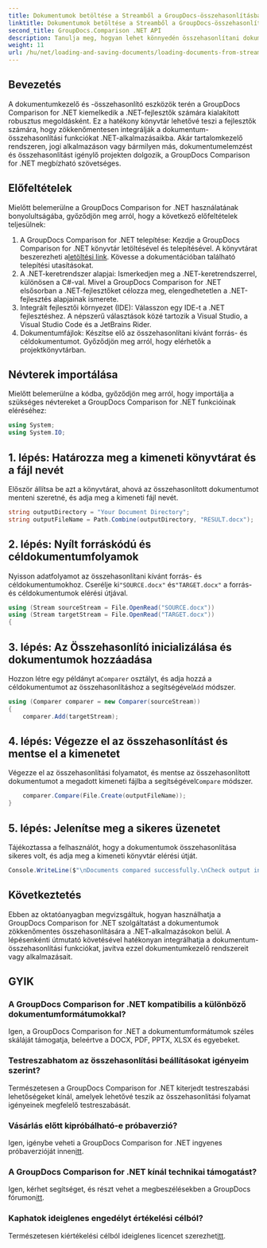 ```yaml
---
title: Dokumentumok betöltése a Streamből a GroupDocs-összehasonlításban .NET-hez
linktitle: Dokumentumok betöltése a Streamből a GroupDocs-összehasonlításban .NET-hez
second_title: GroupDocs.Comparison .NET API
description: Tanulja meg, hogyan lehet könnyedén összehasonlítani dokumentumokat .NET-alkalmazásokban a GroupDocs Comparison, egy hatékony .NET-könyvtár segítségével.
weight: 11
url: /hu/net/loading-and-saving-documents/loading-documents-from-stream/
---
```

## Bevezetés
A dokumentumkezelő és -összehasonlító eszközök terén a GroupDocs Comparison for .NET kiemelkedik a .NET-fejlesztők számára kialakított robusztus megoldásként. Ez a hatékony könyvtár lehetővé teszi a fejlesztők számára, hogy zökkenőmentesen integrálják a dokumentum-összehasonlítási funkciókat .NET-alkalmazásaikba. Akár tartalomkezelő rendszeren, jogi alkalmazáson vagy bármilyen más, dokumentumelemzést és összehasonlítást igénylő projekten dolgozik, a GroupDocs Comparison for .NET megbízható szövetséges.
## Előfeltételek
Mielőtt belemerülne a GroupDocs Comparison for .NET használatának bonyolultságába, győződjön meg arról, hogy a következő előfeltételek teljesülnek:
1.  A GroupDocs Comparison for .NET telepítése: Kezdje a GroupDocs Comparison for .NET könyvtár letöltésével és telepítésével. A könyvtárat beszerezheti a[letöltési link](https://releases.groupdocs.com/comparison/net/). Kövesse a dokumentációban található telepítési utasításokat.
2. A .NET-keretrendszer alapjai: Ismerkedjen meg a .NET-keretrendszerrel, különösen a C#-val. Mivel a GroupDocs Comparison for .NET elsősorban a .NET-fejlesztőket célozza meg, elengedhetetlen a .NET-fejlesztés alapjainak ismerete.
3. Integrált fejlesztői környezet (IDE): Válasszon egy IDE-t a .NET fejlesztéshez. A népszerű választások közé tartozik a Visual Studio, a Visual Studio Code és a JetBrains Rider.
4. Dokumentumfájlok: Készítse elő az összehasonlítani kívánt forrás- és céldokumentumot. Győződjön meg arról, hogy elérhetők a projektkönyvtárban.

## Névterek importálása
Mielőtt belemerülne a kódba, győződjön meg arról, hogy importálja a szükséges névtereket a GroupDocs Comparison for .NET funkcióinak eléréséhez:
```csharp
using System;
using System.IO;
```
## 1. lépés: Határozza meg a kimeneti könyvtárat és a fájl nevét
Először állítsa be azt a könyvtárat, ahová az összehasonlított dokumentumot menteni szeretné, és adja meg a kimeneti fájl nevét.
```csharp
string outputDirectory = "Your Document Directory";
string outputFileName = Path.Combine(outputDirectory, "RESULT.docx");
```
## 2. lépés: Nyílt forráskódú és céldokumentumfolyamok
 Nyisson adatfolyamot az összehasonlítani kívánt forrás- és céldokumentumokhoz. Cserélje ki`"SOURCE.docx"` és`"TARGET.docx"` a forrás- és céldokumentumok elérési útjával.
```csharp
using (Stream sourceStream = File.OpenRead("SOURCE.docx"))
using (Stream targetStream = File.OpenRead("TARGET.docx"))
{
```
## 3. lépés: Az Összehasonlító inicializálása és dokumentumok hozzáadása
 Hozzon létre egy példányt a`Comparer` osztályt, és adja hozzá a céldokumentumot az összehasonlításhoz a segítségével`Add` módszer.
```csharp
using (Comparer comparer = new Comparer(sourceStream))
{
    comparer.Add(targetStream);
```
## 4. lépés: Végezze el az összehasonlítást és mentse el a kimenetet
 Végezze el az összehasonlítási folyamatot, és mentse az összehasonlított dokumentumot a megadott kimeneti fájlba a segítségével`Compare` módszer.
```csharp
    comparer.Compare(File.Create(outputFileName));
}
```
## 5. lépés: Jelenítse meg a sikeres üzenetet
Tájékoztassa a felhasználót, hogy a dokumentumok összehasonlítása sikeres volt, és adja meg a kimeneti könyvtár elérési útját.
```csharp
Console.WriteLine($"\nDocuments compared successfully.\nCheck output in {outputDirectory}.");
```

## Következtetés
Ebben az oktatóanyagban megvizsgáltuk, hogyan használhatja a GroupDocs Comparison for .NET szolgáltatást a dokumentumok zökkenőmentes összehasonlítására a .NET-alkalmazásokon belül. A lépésenkénti útmutató követésével hatékonyan integrálhatja a dokumentum-összehasonlítási funkciókat, javítva ezzel dokumentumkezelő rendszereit vagy alkalmazásait.
## GYIK
### A GroupDocs Comparison for .NET kompatibilis a különböző dokumentumformátumokkal?
Igen, a GroupDocs Comparison for .NET a dokumentumformátumok széles skáláját támogatja, beleértve a DOCX, PDF, PPTX, XLSX és egyebeket.
### Testreszabhatom az összehasonlítási beállításokat igényeim szerint?
Természetesen a GroupDocs Comparison for .NET kiterjedt testreszabási lehetőségeket kínál, amelyek lehetővé teszik az összehasonlítási folyamat igényeinek megfelelő testreszabását.
### Vásárlás előtt kipróbálható-e próbaverzió?
 Igen, igénybe veheti a GroupDocs Comparison for .NET ingyenes próbaverzióját innen[itt](https://releases.groupdocs.com/).
### A GroupDocs Comparison for .NET kínál technikai támogatást?
Igen, kérhet segítséget, és részt vehet a megbeszélésekben a GroupDocs fórumon[itt](https://forum.groupdocs.com/c/comparison/12).
### Kaphatok ideiglenes engedélyt értékelési célból?
 Természetesen kiértékelési célból ideiglenes licencet szerezhet[itt](https://purchase.groupdocs.com/temporary-license/).